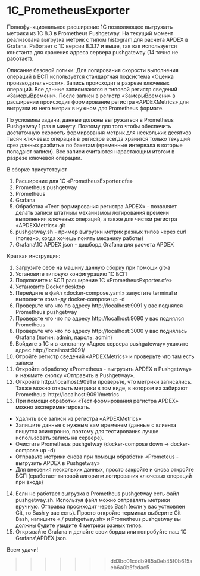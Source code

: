 # 1C_PrometheusExporter
Полнофункциональное расширение 1C позволяющее выгружать метрики из 1С 8.3 в Prometheus Pushgetway. На текущий момент реализована выгрузка метрик с типом histogram для расчета APDEX в Grafana. Работает с 1С версии 8.3.17 и выше, так как используется константа для хранения адреса сервера pushgateway (14 точно не работает).

Описание базовой логики:
Для логирования скорости выполнения операций в БСП используется стандартная подсистема «Оценка производительности». Запись происходит в разрезе ключевых операций. Все данные записываются в типовой регистр сведений «ЗамерыВремени». После записи в регистр «ЗамерыВремени» в расширении происходит формирование регистра «APDEXMetrics» для выгрузки из него метрик в нужном для Prometheus формате.

По условиям задачи, данные должны выгружаться в Prometheus Pushgetway 1 раз в минуту. Поэтому для того чтобы обеспечить достаточную скорость формирования метрик для нескольких десятков тысяч ключевых операций в регистре всегда хранится только текущий срез данных разбитых по бакетам (временные интервала в которые попадают записи). Все записи считаются нарастающим итогом в разрезе ключевой операции.

В сборке присутствуют 
1.	Расширение для 1С «PrometheusExporter.cfe»
2.	Prometheus pushgetway
3.	Prometheus
4.	Grafana
5.	Обработка «Тест формирования регистра APDEX» - позволяет делать записи штатным механизмом логирования времени выполнения ключевых операций, а также для чистки регистра «APDEXMetrics».git
6. pushgetway.sh - пример выгрузки метрик разных типов через curl (полезно, когда хочешь понять механику работы)
7. Grafana\1C APDEX.json - дашборд Grafana для расчета APDEX

Краткая инструкция:
1.	Загрузите себе на машину данную сборку при помощи git-а
2.	Установите типовую конфигурацию 1С БСП
3.	Подключите к БСП расширение 1С «PrometheusExporter.cfe»
4.	Установите Docker desktop
5.	Перейдите в файл «docker-compose.yaml» запустите terminal и выполните команду docker-compose up -d
6.	Проверьте что что по адресу http://localhost:9091  у вас поднялся Prometheus pushgetway 
7.	Проверьте что что по адресу http://localhost:9090  у вас поднялся Prometheus
8.	Проверьте что что по адресу http://localhost:3000  у вас поднялась Grafana (логин: admin, пароль: admin)
9.	Войдите в 1С и в константу «Адрес сервера pushgateway» укажите адрес http://localhost:9091/
10.	Отройте регистр сведений «APDEXMetrics» и проверьте что там есть записи
11.	Откройте обработку «Prometheus - выгрузить APDEX в Pushgetway» и нажмите кнопку «Отправить в Pushgetway».
12.	Откройте http://localhost:9091 и проверьте, что метрики записались. Также можно открыть метрики в том виде, в котором их забирают Prometheus: http://localhost:9091/metrics
13.	При помощи обработки «Тест формирования регистра APDEX» можно экспериментировать.
  - Удалить все записи из регистра «APDEXMetrics»
  - Запишите данные с нужным вам временем (данные с клиента пишутся асинхронно, поэтому для тестирования лучше использовать запись на сервере).
  - Очистите Prometheus pushgetway (docker-compose down -> docker-compose up -d)
  - Отправьте метрики снова при помощи обработки «Prometeus - выгрузить APDEX в Pushgetway»
  - Для внесения нескольких данных, просто закройте и снова откройте БСП (сработает типовой алгоритм логирования ключевых операций при входе)
14.	Если не работает выгрузка в Prometheus pushgetway есть файл pushgetway.sh. Используя файл можно отправлять метрики вручную. Отправка просиходит через Bash (если у вас устновлен Git, то Bash у вас есть). Просто откройте терминал выберите Git Bash, напишите «./ pushgetway.sh» и Prometheus pushgetway вы должны будите увидите 4 метрики разных типов.
15.	Открывайте Grafana и делайте свои борды или попробуйте наш 1C Grafana\APDEX.json.

Всем удачи!

>>>>>>> dd3bc01cddb985a0eb45f0b615aeb6a0b5fcdac5
